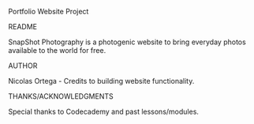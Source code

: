 Portfolio Website Project 


README

SnapShot Photography is a photogenic website to bring everyday photos available to the world for free.


AUTHOR 

Nicolas Ortega - Credits to building website functionality.


THANKS/ACKNOWLEDGMENTS

Special thanks to Codecademy and past lessons/modules.
